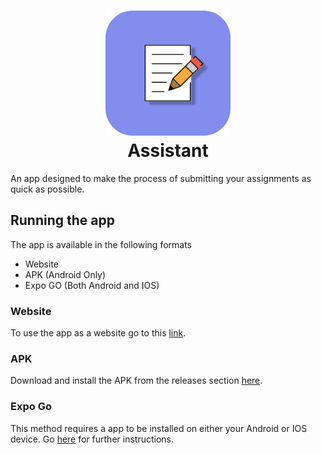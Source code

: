 <h1 align="center">
  <img src="https://github.com/bruhmoment6420/assistant/blob/main/assets/icon.png" width="200" height="200"/><br/>
  Assistant
</h1>

An app designed to make the process of submitting your assignments as quick as possible.
## Running the app
The app is available in the following formats
- Website 
- APK (Android Only)
- Expo GO (Both Android and IOS)
### Website
To use the app as a website go to this [link](https://assignment-assistant.netlify.app/).
### APK 
Download and install the APK from the releases section [here](bruh.com).
### Expo Go 
This method requires a app to be installed on either your Android or IOS device. Go [here](https://expo.io/@tahlial/projects/assistant) for further instructions.
